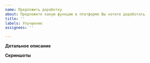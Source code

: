 ```yaml
---
name: Предложить доработку
about: Предложите какую функцию в платформе Вы хотите доработать
title: ''
labels: Улучшение
assignees: ''

---
```


**Детальное описание**


**Скриншоты**
